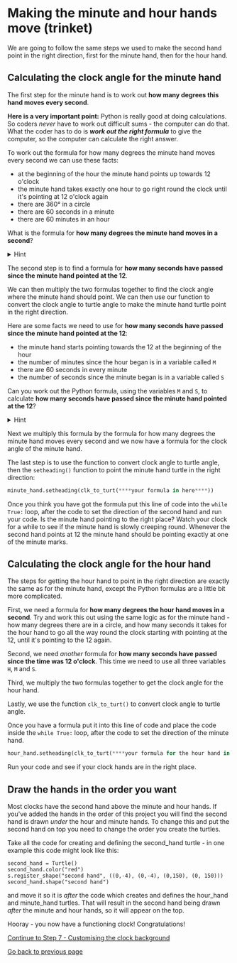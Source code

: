 # Making the minute and hour hands move (trinket)

We are going to follow the same steps we used to make the second hand point in the right direction, first for the minute hand, then for the hour hand.

## Calculating the clock angle for the minute hand

The first step for the minute hand is to work out **how many degrees this hand moves every second**.

**Here is a very important point:** Python is really good at doing calculations. So coders *never* have to work out difficult sums - the computer can do that. What the coder has to do is **_work out the right formula_** to give the computer, so the computer can calculate the right answer.

To work out the formula for how many degrees the minute hand moves every second we can use these facts:

+ at the beginning of the hour the minute hand points up towards 12 o'clock
+ the minute hand takes exactly one hour to go right round the clock until it's pointing at 12 o'clock again
+ there are 360° in a circle
+ there are 60 seconds in a minute
+ there are 60 minutes in an hour

What is the formula for **how many degrees the minute hand moves in a second**?

<details><summary>Hint</summary>

We need to divide the number of degrees in a circle by the number of seconds in an hour.

One way of putting this in code is:

```python
360/(60*60)
```
The answer is how many degrees the minute hand moves in one second.

</details>

The second step is to find a formula for **how many seconds have passed since the minute hand pointed at the 12**.

We can then multiply the two formulas together to find the clock angle where the minute hand should point. We can then use our function to convert the clock angle to turtle angle to make the minute hand turtle point in the right direction.

Here are some facts we need to use for **how many seconds have passed since the minute hand pointed at the 12**:

+ the minute hand starts pointing towards the 12 at the beginning of the hour
+ the number of minutes since the hour began is in a variable called ```M```
+ there are 60 seconds in every minute
+ the number of seconds since the minute began is in a variable called ```S```

Can you work out the Python formula, using the variables ```M``` and ```S```, to calculate **how many seconds have passed since the minute hand pointed at the 12**?

<details><summary>Hint</summary>

If each minute lasts 60 seconds, then there will be 60 seconds for every minute in the variable ```M```. We can calculate this number using ```M * 60```.

Then we add in the number of seconds since the last minute started - this is in the variable ```S```. So the final answer for the number of seconds since the beginning of the last hour is

```python
M * 60 + S
```

</details>

Next we multiply this formula by the formula for how many degrees the minute hand moves every second and we now have a formula for the clock angle of the minute hand. 

The last step is to use the function to convert clock angle to turtle angle, then the ```setheading()``` function to point the minute hand turtle in the right direction:

```python
minute_hand.setheading(clk_to_turt(****your formula in here****))
```

Once you think you have got the formula put this line of code into the ```while True:``` loop, after the code to set the direction of the second hand and run your code. Is the minute hand pointing to the right place? Watch your clock for a while to see if the minute hand is slowly creeping round. Whenever the second hand points at 12 the minute hand should be pointing exactly at one of the minute marks.

## Calculating the clock angle for the hour hand

The steps for getting the hour hand to point in the right direction are exactly the same as for the minute hand, except the Python formulas are a little bit more complicated.

First, we need a formula for **how many degrees the hour hand moves in a second**.
Try and work this out using the same logic as for the minute hand - how many degrees there are in a circle, and how many seconds it takes for the hour hand to go all the way round the clock starting with pointing at the 12, until it's pointing to the 12 again.

Second, we need *another* formula for **how many seconds have passed since the time was 12 o'clock**.
This time we need to use all three variables ```H```, ```M``` and ```S```.

Third, we multiply the two formulas together to get the clock angle for the hour hand. 

Lastly, we use the function ```clk_to_turt()``` to convert clock angle to turtle angle.

Once you have a formula put it into this line of code and place the code inside the  ```while True:``` loop, after the code to set the direction of the minute hand.

```python
hour_hand.setheading(clk_to_turt(****your formula for the hour hand in here***))
```

Run your code and see if your clock hands are in the right place.

## Draw the hands in the order you want

Most clocks have the second hand above the minute and hour hands. If you've added the hands in the order of this project you will find the second hand is drawn *under* the hour and minute hands. To change this and put the second hand on top you need to change the order you create the turtles.

Take all the code for creating and defining the second_hand turtle - in one example this code might look like this:
```
second_hand = Turtle()
second_hand.color("red")
s.register_shape("second hand", ((0,-4), (0,-4), (0,150), (0, 150)))
second_hand.shape("second hand")
```

and move it so it is *after* the code which creates and defines the hour_hand and minute_hand turtles. That will result in the second hand being drawn *after* the minute and hour hands, so it will appear on the top.

Hooray - you now have a functioning clock! Congratulations!

[Continue to Step 7 - Customising the clock background](../Step7-Custom-clock-background)

[Go back to previous page](../Step6-Making-the-hands-move/README_trinket.md)
